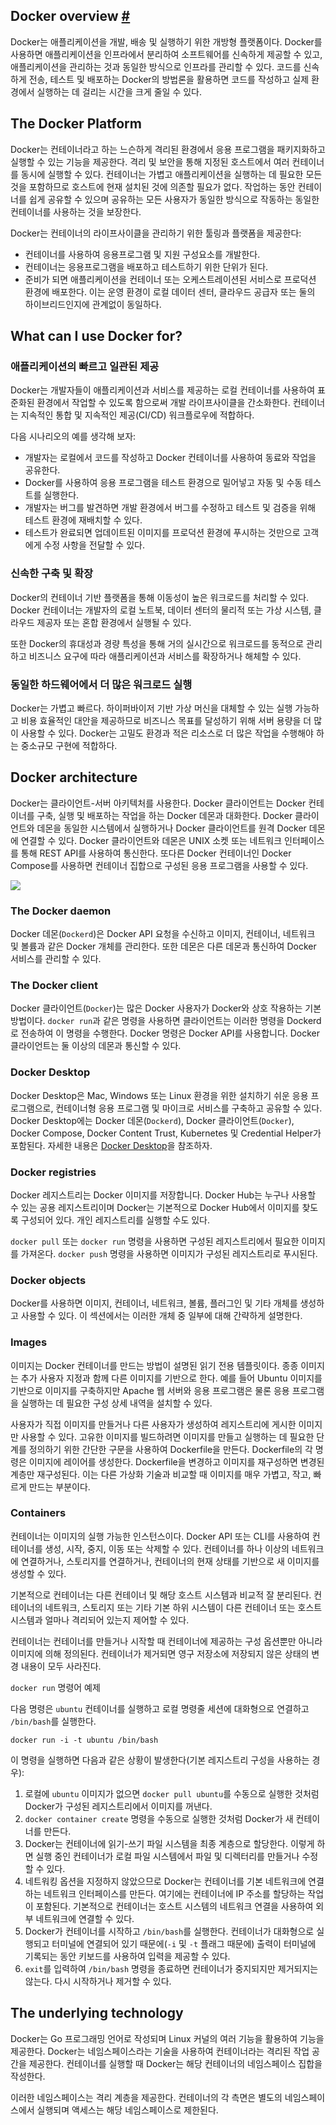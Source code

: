 ## Docker overview [#](https://docs.docker.com/get-started/overview/)

Docker는 애플리케이션을 개발, 배송 및 실행하기 위한 개방형 플랫폼이다. Docker를 사용하면
애플리케이션을 인프라에서 분리하여 소프트웨어를 신속하게 제공할 수 있고, 애플리케이션을
관리하는 것과 동일한 방식으로 인프라를 관리할 수 있다. 코드를 신속하게 전송, 테스트 및
배포하는 Docker의 방법론을 활용하면 코드를 작성하고 실제 환경에서 실행하는 데 걸리는 시간을
크게 줄일 수 있다.

## The Docker Platform

Docker는 컨테이너라고 하는 느슨하게 격리된 환경에서 응용 프로그램을 패키지화하고 실행할
수 있는 기능을 제공한다. 격리 및 보안을 통해 지정된 호스트에서 여러 컨테이너를 동시에
실행할 수 있다. 컨테이너는 가볍고 애플리케이션을 실행하는 데 필요한 모든 것을 포함하므로
호스트에 현재 설치된 것에 의존할 필요가 없다. 작업하는 동안 컨테이너를 쉽게 공유할 수
있으며 공유하는 모든 사용자가 동일한 방식으로 작동하는 동일한 컨테이너를 사용하는 것을
보장한다.

Docker는 컨테이너의 라이프사이클을 관리하기 위한 툴링과 플랫폼을 제공한다:

- 컨테이너를 사용하여 응용프로그램 및 지원 구성요소를 개발한다.
- 컨테이너는 응용프로그램을 배포하고 테스트하기 위한 단위가 된다.
- 준비가 되면 애플리케이션을 컨테이너 또는 오케스트레이션된 서비스로 프로덕션 환경에
  배포한다. 이는 운영 환경이 로컬 데이터 센터, 클라우드 공급자 또는 둘의 하이브리드인지에
  관계없이 동일하다.

## What can I use Docker for?

### 애플리케이션의 빠르고 일관된 제공

Docker는 개발자들이 애플리케이션과 서비스를 제공하는 로컬 컨테이너를 사용하여 표준화된 환경에서 작업할 수 있도록
함으로써 개발 라이프사이클을 간소화한다. 컨테이너는 지속적인 통합 및 지속적인 제공(CI/CD) 워크플로우에
적합하다.

다음 시나리오의 예를 생각해 보자:

- 개발자는 로컬에서 코드를 작성하고 Docker 컨테이너를 사용하여 동료와 작업을 공유한다.
- Docker를 사용하여 응용 프로그램을 테스트 환경으로 밀어넣고 자동 및 수동 테스트를 실행한다.
- 개발자는 버그를 발견하면 개발 환경에서 버그를 수정하고 테스트 및 검증을 위해 테스트 환경에 재배치할 수
  있다.
- 테스트가 완료되면 업데이트된 이미지를 프로덕션 환경에 푸시하는 것만으로 고객에게 수정 사항을 전달할 수
  있다.

### 신속한 구축 및 확장

Docker의 컨테이너 기반 플랫폼을 통해 이동성이 높은 워크로드를 처리할 수 있다. Docker 컨테이너는 개발자의
로컬 노트북, 데이터 센터의 물리적 또는 가상 시스템, 클라우드 제공자 또는 혼합 환경에서 실행될 수 있다.

또한 Docker의 휴대성과 경량 특성을 통해 거의 실시간으로 워크로드를 동적으로 관리하고 비즈니스 요구에 따라
애플리케이션과 서비스를 확장하거나 해체할 수 있다.

### 동일한 하드웨어에서 더 많은 워크로드 실행

Docker는 가볍고 빠르다. 하이퍼바이저 기반 가상 머신을 대체할 수 있는 실행 가능하고 비용 효율적인 대안을
제공하므로 비즈니스 목표를 달성하기 위해 서버 용량을 더 많이 사용할 수 있다. Docker는 고밀도 환경과 적은
리소스로 더 많은 작업을 수행해야 하는 중소규모 구현에 적합하다.

## Docker architecture

Docker는 클라이언트-서버 아키텍처를 사용한다. Docker 클라이언트는 Docker 컨테이너를 구축,
실행 및 배포하는 작업을 하는 Docker 데몬과 대화한다. Docker 클라이언트와 데몬을 동일한
시스템에서 실행하거나 Docker 클라이언트를 원격 Docker 데몬에 연결할 수 있다. Docker
클라이언트와 데몬은 UNIX 소켓 또는 네트워크 인터페이스를 통해 REST API를 사용하여
통신한다. 또다른 Docker 컨테이너인 Docker Compose를 사용하면 컨테이너 집합으로
구성된 응용 프로그램을 사용할 수 있다.

![](https://docs.docker.com/assets/images/architecture.svg)

### The Docker daemon

Docker 데몬(`Dockerd`)은 Docker API 요청을 수신하고 이미지, 컨테이너, 네트워크
및 볼륨과 같은 Docker 개체를 관리한다. 또한 데몬은 다른 데몬과 통신하여 Docker
서비스를 관리할 수 있다.

### The Docker client

Docker 클라이언트(`Docker`)는 많은 Docker 사용자가 Docker와 상호 작용하는 기본
방법이다. `docker run`과 같은 명령을 사용하면 클라이언트는 이러한 명령을 Dockerd로
전송하여 이 명령을 수행한다. Docker 명령은 Docker API를 사용합니다. Docker
클라이언트는 둘 이상의 데몬과 통신할 수 있다.

### Docker Desktop

Docker Desktop은 Mac, Windows 또는 Linux 환경을 위한 설치하기 쉬운 응용
프로그램으로, 컨테이너형 응용 프로그램 및 마이크로 서비스를 구축하고 공유할 수 있다.
Docker Desktop에는 Docker 데몬(`Dockerd`), Docker 클라이언트(`Docker`),
Docker Compose, Docker Content Trust, Kubernetes 및 Credential
Helper가 포함된다. 자세한 내용은 [Docker Desktop](https://docs.docker.com/desktop/)을
참조하자.

### Docker registries

Docker 레지스트리는 Docker 이미지를 저장합니다. Docker Hub는 누구나 사용할
수 있는 공용 레지스트리이며 Docker는 기본적으로 Docker Hub에서 이미지를 찾도록
구성되어 있다. 개인 레지스트리를 실행할 수도 있다.

`docker pull` 또는 `docker run` 명령을 사용하면 구성된 레지스트리에서 필요한
이미지를 가져온다. `docker push` 명령을 사용하면 이미지가 구성된 레지스트리로
푸시된다.

### Docker objects

Docker를 사용하면 이미지, 컨테이너, 네트워크, 볼륨, 플러그인 및 기타 개체를
생성하고 사용할 수 있다. 이 섹션에서는 이러한 개체 중 일부에 대해 간략하게 설명한다.

### Images

이미지는 Docker 컨테이너를 만드는 방법이 설명된 읽기 전용 템플릿이다. 종종 이미지는
추가 사용자 지정과 함께 다른 이미지를 기반으로 한다. 예를 들어 Ubuntu 이미지를
기반으로 이미지를 구축하지만 Apache 웹 서버와 응용 프로그램은 물론 응용 프로그램을
실행하는 데 필요한 구성 상세 내역을 설치할 수 있다.

사용자가 직접 이미지를 만들거나 다른 사용자가 생성하여 레지스트리에 게시한 이미지만
사용할 수 있다. 고유한 이미지를 빌드하려면 이미지를 만들고 실행하는 데 필요한 단계를
정의하기 위한 간단한 구문을 사용하여 Dockerfile을 만든다. Dockerfile의 각
명령은 이미지에 레이어를 생성한다. Dockerfile을 변경하고 이미지를 재구성하면
변경된 계층만 재구성된다. 이는 다른 가상화 기술과 비교할 때 이미지를 매우 가볍고,
작고, 빠르게 만드는 부분이다.

### Containers

컨테이너는 이미지의 실행 가능한 인스턴스이다. Docker API 또는 CLI를 사용하여
컨테이너를 생성, 시작, 중지, 이동 또는 삭제할 수 있다. 컨테이너를 하나 이상의
네트워크에 연결하거나, 스토리지를 연결하거나, 컨테이너의 현재 상태를 기반으로 새
이미지를 생성할 수 있다.

기본적으로 컨테이너는 다른 컨테이너 및 해당 호스트 시스템과 비교적 잘 분리된다.
컨테이너의 네트워크, 스토리지 또는 기타 기본 하위 시스템이 다른 컨테이너 또는 호스트
시스템과 얼마나 격리되어 있는지 제어할 수 있다.

컨테이너는 컨테이너를 만들거나 시작할 때 컨테이너에 제공하는 구성 옵션뿐만 아니라
이미지에 의해 정의된다. 컨테이너가 제거되면 영구 저장소에 저장되지 않은 상태의 변경
내용이 모두 사라진다.

`docker run` 명령어 예제

다음 명령은 `ubuntu` 컨테이너를 실행하고 로컬 명령줄 세션에 대화형으로 연결하고
`/bin/bash`를 실행한다.

```
docker run -i -t ubuntu /bin/bash
```

이 명령을 실행하면 다음과 같은 상황이 발생한다(기본 레지스트리 구성을 사용하는 경우):

1. 로컬에 `ubuntu` 이미지가 없으면 `docker pull ubuntu`를 수동으로 실행한 것처럼 Docker가
   구성된 레지스트리에서 이미지를 꺼낸다.
2. `docker container create` 명령을 수동으로 실행한 것처럼 Docker가 새 컨테이너를 만든다.
3. Docker는 컨테이너에 읽기-쓰기 파일 시스템을 최종 계층으로 할당한다. 이렇게 하면 실행 중인 컨테이너가
   로컬 파일 시스템에서 파일 및 디렉터리를 만들거나 수정할 수 있다.
4. 네트워킹 옵션을 지정하지 않았으므로 Docker는 컨테이너를 기본 네트워크에 연결하는 네트워크 인터페이스를
   만든다. 여기에는 컨테이너에 IP 주소를 할당하는 작업이 포함된다. 기본적으로 컨테이너는 호스트 시스템의
   네트워크 연결을 사용하여 외부 네트워크에 연결할 수 있다.
5. Docker가 컨테이너를 시작하고 `/bin/bash`를 실행한다. 컨테이너가 대화형으로 실행되고 터미널에 연결되어
   있기 때문에(`-i` 및 `-t` 플래그 때문에) 출력이 터미널에 기록되는 동안 키보드를 사용하여 입력을 제공할
   수 있다.
6. `exit`를 입력하여 `/bin/bash` 명령을 종료하면 컨테이너가 중지되지만 제거되지는 않는다. 다시
   시작하거나 제거할 수 있다.

## The underlying technology

Docker는 Go 프로그래밍 언어로 작성되며 Linux 커널의 여러 기능을 활용하여 기능을 제공한다. Docker는
네임스페이스라는 기술을 사용하여 컨테이너라는 격리된 작업 공간을 제공한다. 컨테이너를 실행할 때 Docker는
해당 컨테이너의 네임스페이스 집합을 작성한다.

이러한 네임스페이스는 격리 계층을 제공한다. 컨테이너의 각 측면은 별도의 네임스페이스에서 실행되며 액세스는
해당 네임스페이스로 제한된다.